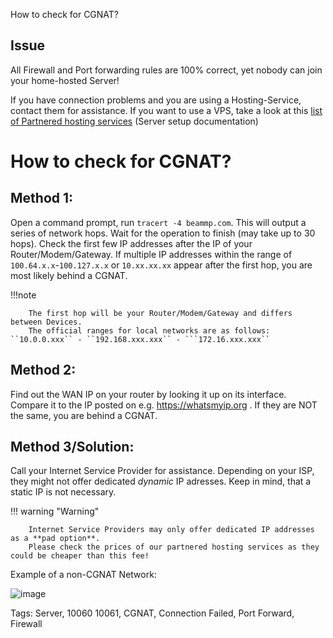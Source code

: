 How to check for CGNAT?
## Issue

All Firewall and Port forwarding rules are 100% correct, yet nobody can join your home-hosted Server!

If you have connection problems and you are using a Hosting-Service, contact them for assistance. If you want to use a VPS, take a look at this
[list of Partnered hosting services](https://docs.beammp.com/server/create-a-server/#_1:~:text=our%20partnered%20Services!-,Paid%20Services%3A,-Horizon%20Hosting) (Server setup documentation)

# How to check for CGNAT?

## Method 1:
Open a command prompt, run ``tracert -4 beammp.com``. This will output a series of network hops. Wait for the operation to finish (may take up to 30 hops). Check the first few IP addresses after the IP of your Router/Modem/Gateway.
If multiple IP addresses within the range of ``100.64.x.x``-``100.127.x.x`` or ``10.xx.xx.xx`` appear after the first hop, you are most likely behind a CGNAT.

!!!note

        The first hop will be your Router/Modem/Gateway and differs between Devices.
        The official ranges for local networks are as follows: ``10.0.0.xxx`` - ``192.168.xxx.xxx`` - ```172.16.xxx.xxx``

## Method 2:
Find out the WAN IP on your router by looking it up on its interface. Compare it to the IP posted on e.g. https://whatsmyip.org . If they are NOT the same, you are behind a CGNAT.

## Method 3/Solution:
Call your Internet Service Provider for assistance.
Depending on your ISP, they might not offer dedicated *dynamic* IP adresses. Keep in mind, that a static IP is not necessary.

!!! warning "Warning"

        Internet Service Providers may only offer dedicated IP addresses as a **pad option**.
        Please check the prices of our partnered hosting services as they could be cheaper than this fee!

Example of a non-CGNAT Network:

![image](https://github.com/user-attachments/assets/fee21a50-cbb0-4322-9c26-d9f04f88ae37)

Tags: Server, 10060 10061, CGNAT, Connection Failed, Port Forward, Firewall
